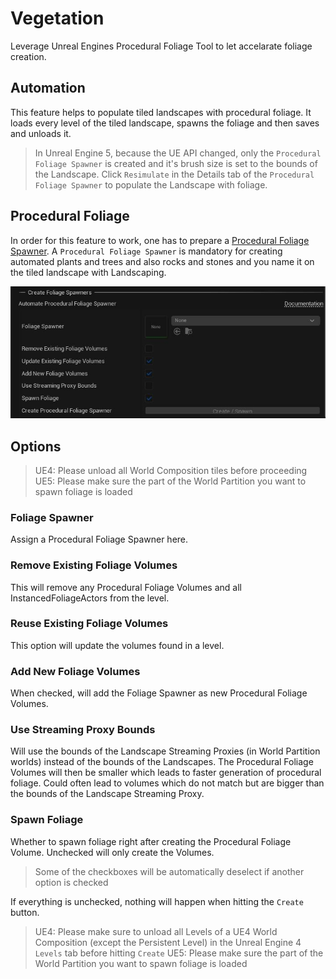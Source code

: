 # Vegetation

Leverage Unreal Engines Procedural Foliage Tool to let accelarate foliage creation.

## Automation

This feature helps to populate tiled landscapes with procedural foliage. It loads every level of the tiled landscape, spawns the foliage and then saves and unloads it.  
> In Unreal Engine 5, because the UE API changed, only the `Procedural Foliage Spawner` is created and it's brush size is set to the bounds of the Landscape. Click `Resimulate` in the Details tab of the `Procedural Foliage Spawner` to populate the Landscape with foliage.

## Procedural Foliage

In order for this feature to work, one has to prepare a [Procedural Foliage Spawner](https://docs.unrealengine.com/en-US/BuildingWorlds/OpenWorldTools/ProceduralFoliage/QuickStart/index.html). A `Procedural Foliage Spawner` is mandatory for creating automated plants and trees and also rocks and stones and you name it on the tiled landscape with Landscaping.

![Open World Automation](_media/ue5_landscaping_openworld.jpg)

## Options

> UE4: Please unload all World Composition tiles before proceeding
> UE5: Please make sure the part of the World Partition you want to spawn foliage is loaded

### Foliage Spawner

Assign a Procedural Foliage Spawner here.

### Remove Existing Foliage Volumes

This will remove any Procedural Foliage Volumes and all InstancedFoliageActors from the level.

### Reuse Existing Foliage Volumes

This option will update the volumes found in a level.

### Add New Foliage Volumes

When checked, will add the Foliage Spawner as new Procedural Foliage Volumes.

### Use Streaming Proxy Bounds

Will use the bounds of the Landscape Streaming Proxies (in World Partition worlds) instead of the bounds of the Landscapes. The Procedural Foliage Volumes will then be smaller which leads to faster generation of procedural foliage. Could often lead to volumes which do not match but are bigger than the bounds of the Landscape Streaming Proxy.

### Spawn Foliage

Whether to spawn foliage right after creating the Procedural Foliage Volume. Unchecked will only create the Volumes.

> Some of the checkboxes will be automatically deselect if another option is checked  

If everything is unchecked, nothing will happen when hitting the `Create` button.

> UE4: Please make sure to unload all Levels of a UE4 World Composition (except the Persistent Level) in the Unreal Engine 4 `Levels` tab before hitting `Create`
> UE5: Please make sure the part of the World Partition you want to spawn foliage is loaded
